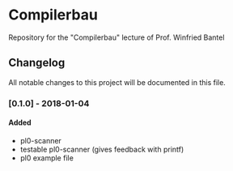 # Compilerbau
Repository for the "Compilerbau" lecture of Prof. Winfried Bantel

## Changelog
All notable changes to this project will be documented in this file.

### [0.1.0] - 2018-01-04
#### Added
- pl0-scanner
- testable pl0-scanner (gives feedback with printf)
- pl0 example file


